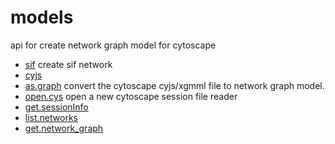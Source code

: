 # models

api for create network graph model for cytoscape

+ [sif](models/sif.1) create sif network
+ [cyjs](models/cyjs.1) 
+ [as.graph](models/as.graph.1) convert the cytoscape cyjs/xgmml file to network graph model.
+ [open.cys](models/open.cys.1) open a new cytoscape session file reader
+ [get.sessionInfo](models/get.sessionInfo.1) 
+ [list.networks](models/list.networks.1) 
+ [get.network_graph](models/get.network_graph.1) 
